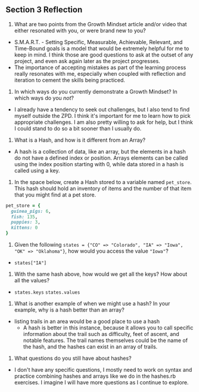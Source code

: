 ## Section 3 Reflection

1. What are two points from the Growth Mindset article and/or video that either resonated with you, or were brand new to you?
  * S.M.A.R.T. - Setting Specific, Measurable, Achievable, Relevant, and Time-Bound goals is a model that would be extremely helpful for me to keep in mind. I think those are good questions to ask at the outset of any project, and even ask again later as the project progresses.
  * The importance of accepting mistakes as part of the learning process really resonates with me, especially when coupled with reflection and iteration to cement the skills being practiced.

1. In which ways do you currently demonstrate a Growth Mindset? In which ways do you _not_?
  * I already have a tendency to seek out challenges, but I also tend to find myself outside the ZPD. I think it's important for me to learn how to pick appropriate challenges. I am also pretty willing to ask for help, but I think I could stand to do so a bit sooner than I usually do.

1. What is a Hash, and how is it different from an Array?
  * A hash is a collection of data, like an array, but the elements in a hash do not have a defined index or position. Arrays elements can be called using the index position starting with 0, while data stored in a hash is called using a key.

1. In the space below, create a Hash stored to a variable named `pet_store`.  This hash should hold an inventory of items and the number of that item that you might find at a pet store.
```ruby
pet_store = {
  guinea_pigs: 6,
  fish: 135,
  puppies: 3,
  kittens: 0
}
```

1. Given the following `states = {"CO" => "Colorado", "IA" => "Iowa", "OK" => "Oklahoma"}`, how would you access the value `"Iowa"`?
  * `states["IA"]`

1. With the same hash above, how would we get all the keys?  How about all the values?
  * `states.keys` `states.values`

1. What is another example of when we might use a hash?  In your example, why is a hash better than an array?
  * listing trails in an area would be a good place to use a hash
    * A hash is better in this instance, because it allows you to call specific information about the trail such as difficulty, feet of ascent, and notable features. The trail names themselves could be the name of the hash, and the hashes can exist in an array of trails.  

1. What questions do you still have about hashes?
  * I don't have any specific questions, I mostly need to work on syntax and practice combining hashes and arrays like we do in the hashes.rb exercises. I imagine I will have more questions as I continue to explore.
